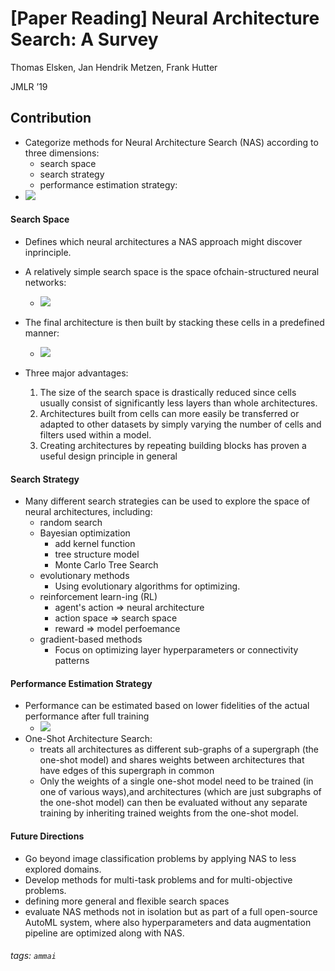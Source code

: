 # **[Paper Reading]** Neural Architecture Search: A Survey

Thomas Elsken, Jan Hendrik Metzen, Frank Hutter

JMLR ’19

## Contribution
* Categorize methods for Neural Architecture Search (NAS) according to three dimensions:  
    * search space
    * search strategy
    * performance estimation strategy:
* ![](https://i.imgur.com/kIh2kyY.png)


#### Search Space
* Defines which neural architectures a NAS approach  might discover inprinciple.  
* A relatively simple search space is the space ofchain-structured neural networks:
    * ![](https://i.imgur.com/1k5NI4l.png)
* The final architecture is then built by stacking these cells in a predefined manner:
    * ![](https://i.imgur.com/RIld7Zf.png)

* Three major advantages:
    1. The size of the search space is drastically reduced since cells usually consist of significantly less layers than whole architectures.
    2. Architectures built from cells can more easily be transferred or adapted to other datasets by simply varying the number of cells and filters used within a model. 
    3. Creating architectures by repeating building blocks has proven a useful design principle  in  general

#### Search Strategy
* Many different search strategies can be used to explore the space of neural architectures, including:
    * random search
    * Bayesian optimization
        * add kernel function
        * tree structure model
        * Monte Carlo Tree Search 
    * evolutionary methods
        * Using evolutionary algorithms for optimizing.
    * reinforcement learn-ing (RL)
        * agent's action => neural architecture
        * action space => search space
        * reward => model perfoemance
    * gradient-based methods
        * Focus on optimizing layer hyperparameters or connectivity patterns

#### Performance Estimation Strategy
* Performance can be estimated based on lower fidelities of the actual performance after full training
    * ![](https://i.imgur.com/ONBpR0R.png)
* One-Shot  Architecture  Search:
    *  treats all architectures as different sub-graphs of a supergraph (the one-shot model) and shares weights between architectures that have edges of this supergraph in common
    *  Only the weights of a single one-shot model need to be trained (in one of various ways),and architectures (which are just subgraphs of the one-shot model) can then be evaluated without any separate training by inheriting trained weights from the one-shot model. 

#### Future Directions
* Go beyond image classification problems by applying NAS to less explored domains.
* Develop methods for multi-task problems and for multi-objective problems.
* defining  more  general  and  flexible  search  spaces
* evaluate NAS methods not in isolation but as part of a full open-source AutoML system, where also hyperparameters and data augmentation pipeline are optimized along with NAS.


###### tags: `ammai`
